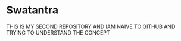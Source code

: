 # Swatantra
THIS IS MY SECOND REPOSITORY AND IAM NAIVE TO GITHUB AND TRYING TO UNDERSTAND THE CONCEPT
